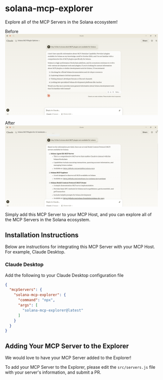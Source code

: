 # solana-mcp-explorer
Explore all of the MCP Servers in the Solana ecosystem!

Before
![Before Image](./images/before.png)

After
![After Image](./images/after.png)


Simply add this MCP Server to your MCP Host, and you can explore all of the MCP Servers in the Solana ecosystem.


## Installation Instructions

Below are instructions for integrating this MCP Server with your MCP Host. For example, Claude Desktop.

### Claude Desktop
Add the following to your Claude Desktop configuration file

```json
{
  "mcpServers": {
    "solana-mcp-explorer": {
      "command": "npx",
      "args": [
        "solana-mcp-explorer@latest"
      ]
    }
  }
}
```

## Adding Your MCP Server to the Explorer

We would love to have your MCP Server added to the Explorer!

To add your MCP Server to the Explorer, please edit the `src/servers.js` file with your server's information, and submit a PR.

